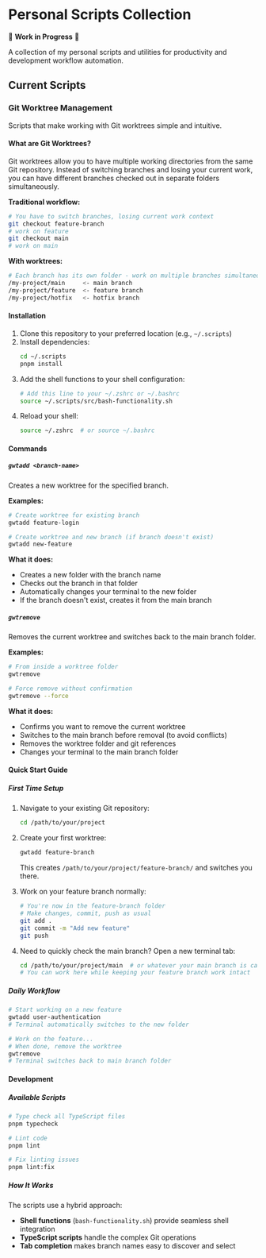 # Personal Scripts Collection

🚧 **Work in Progress** 🚧

A collection of my personal scripts and utilities for productivity and development workflow automation.

## Current Scripts

### Git Worktree Management
Scripts that make working with Git worktrees simple and intuitive.

#### What are Git Worktrees?

Git worktrees allow you to have multiple working directories from the same Git repository. Instead of switching branches and losing your current work, you can have different branches checked out in separate folders simultaneously.

**Traditional workflow:**

```bash
# You have to switch branches, losing current work context
git checkout feature-branch
# work on feature
git checkout main
# work on main
```

**With worktrees:**

```bash
# Each branch has its own folder - work on multiple branches simultaneously!
/my-project/main     <- main branch
/my-project/feature  <- feature branch
/my-project/hotfix   <- hotfix branch
```

#### Installation

1. Clone this repository to your preferred location (e.g., `~/.scripts`)
2. Install dependencies:
   ```bash
   cd ~/.scripts
   pnpm install
   ```
3. Add the shell functions to your shell configuration:
   ```bash
   # Add this line to your ~/.zshrc or ~/.bashrc
   source ~/.scripts/src/bash-functionality.sh
   ```
4. Reload your shell:
   ```bash
   source ~/.zshrc  # or source ~/.bashrc
   ```

#### Commands

##### `gwtadd <branch-name>`

Creates a new worktree for the specified branch.

**Examples:**

```bash
# Create worktree for existing branch
gwtadd feature-login

# Create worktree and new branch (if branch doesn't exist)
gwtadd new-feature
```

**What it does:**

- Creates a new folder with the branch name
- Checks out the branch in that folder
- Automatically changes your terminal to the new folder
- If the branch doesn't exist, creates it from the main branch

##### `gwtremove`

Removes the current worktree and switches back to the main branch folder.

**Examples:**

```bash
# From inside a worktree folder
gwtremove

# Force remove without confirmation
gwtremove --force
```

**What it does:**

- Confirms you want to remove the current worktree
- Switches to the main branch before removal (to avoid conflicts)
- Removes the worktree folder and git references
- Changes your terminal to the main branch folder

#### Quick Start Guide

##### First Time Setup

1. Navigate to your existing Git repository:

   ```bash
   cd /path/to/your/project
   ```

2. Create your first worktree:

   ```bash
   gwtadd feature-branch
   ```

   This creates `/path/to/your/project/feature-branch/` and switches you there.

3. Work on your feature branch normally:

   ```bash
   # You're now in the feature-branch folder
   # Make changes, commit, push as usual
   git add .
   git commit -m "Add new feature"
   git push
   ```

4. Need to quickly check the main branch? Open a new terminal tab:
   ```bash
   cd /path/to/your/project/main  # or whatever your main branch is called
   # You can work here while keeping your feature branch work intact
   ```

##### Daily Workflow

```bash
# Start working on a new feature
gwtadd user-authentication
# Terminal automatically switches to the new folder

# Work on the feature...
# When done, remove the worktree
gwtremove
# Terminal switches back to main branch folder
```

#### Development

##### Available Scripts

```bash
# Type check all TypeScript files
pnpm typecheck

# Lint code
pnpm lint

# Fix linting issues
pnpm lint:fix
```

##### How It Works

The scripts use a hybrid approach:

- **Shell functions** (`bash-functionality.sh`) provide seamless shell integration
- **TypeScript scripts** handle the complex Git operations
- **Tab completion** makes branch names easy to discover and select
